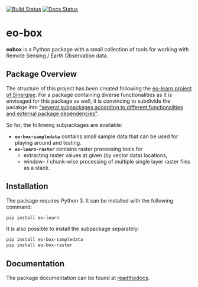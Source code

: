 [![Build Status](https://travis-ci.org/benmack/eo-box.svg?branch=master)](https://travis-ci.org/benmack/eo-box)
[![Docs Status](https://readthedocs.org/projects/eo-box/badge/?version=latest)](https://eo-box.readthedocs.io/en/latest/?badge=latest)

# eo-box

**eobox** is a Python package with a small collection of tools for working with Remote Sensing / Earth Observation data. 

## Package Overview

The structure of this project has been created following the [eo-learn project of Sinergise](https://github.com/sentinel-hub/eo-learn).
For a package containing diverse functionalities as it is envisaged for this package as well, it is convincing to subdivide the pacakge into ["several subpackages according to different functionalities and external package dependencies"](https://github.com/sentinel-hub/eo-learn).

So far, the following subpackages are available:

- **`eo-box-sampledata`** contains small sample data that can be used for playing around and testing.
- **`eo-learn-raster`** contains raster processing tools for  
    * extracting raster values at given (by vector data) locations,
    * window- / chunk-wise processing of multiple single layer raster files as a stack.


## Installation

The package requires Python 3. It can be installed with the following command:

```bash
pip install eo-learn
```

It is also possible to install the subpackage separately:

```bash
pip install eo-box-sampledata
pip install eo-box-raster
```

## Documentation

The package documentation can be found at [readthedocs](https://eo-box.readthedocs.io/).
